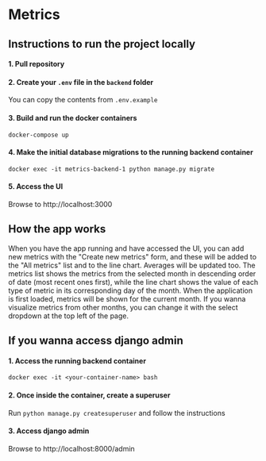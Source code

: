 # Metrics

## Instructions to run the project locally

#### 1. Pull repository

#### 2. Create your `.env` file in the `backend` folder

You can copy the contents from `.env.example`

#### 3. Build and run the docker containers

`docker-compose up`

#### 4. Make the initial database migrations to the running backend container

`docker exec -it metrics-backend-1 python manage.py migrate`

#### 5. Access the UI

Browse to http://localhost:3000

## How the app works

When you have the app running and have accessed the UI, you can add new metrics with the "Create new metrics" form, and these will be added to the "All metrics" list and to the line chart. Averages will be updated too. The metrics list shows the metrics from the selected month in descending order of date (most recent ones first), while the line chart shows the value of each type of metric in its corresponding day of the month.
When the application is first loaded, metrics will be shown for the current month. If you wanna visualize metrics from other months, you can change it with the select dropdown at the top left of the page.

## If you wanna access django admin

#### 1. Access the running backend container

`docker exec -it <your-container-name> bash`

#### 2. Once inside the container, create a superuser

Run `python manage.py createsuperuser` and follow the instructions

#### 3. Access django admin

Browse to http://localhost:8000/admin
